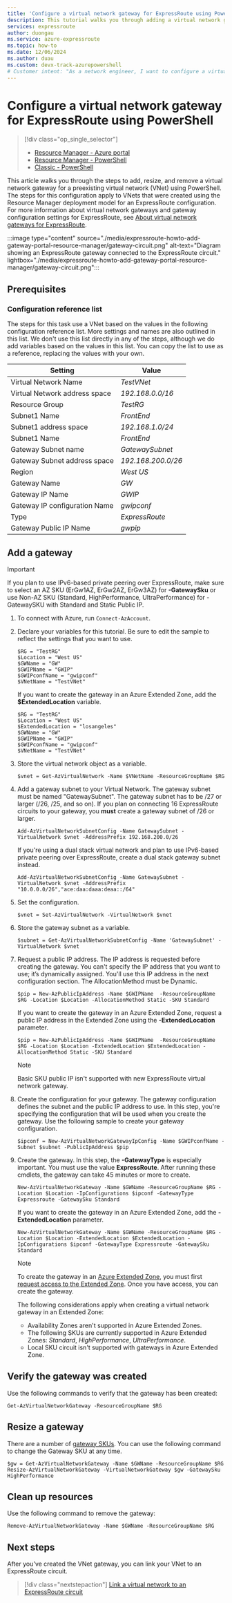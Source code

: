 ```yaml
---
title: 'Configure a virtual network gateway for ExpressRoute using PowerShell'
description: This tutorial walks you through adding a virtual network gateway to a VNet for ExpressRoute using Azure PowerShell.
services: expressroute
author: duongau
ms.service: azure-expressroute
ms.topic: how-to
ms.date: 12/06/2024
ms.author: duau
ms.custom: devx-track-azurepowershell
# Customer intent: "As a network engineer, I want to configure a virtual network gateway for ExpressRoute using PowerShell, so that I can establish a reliable and secure connection between my on-premises infrastructure and Azure resources."
---
```

# Configure a virtual network gateway for ExpressRoute using PowerShell
> [!div class="op_single_selector"]
> * [Resource Manager - Azure portal](expressroute-howto-add-gateway-portal-resource-manager.md)
> * [Resource Manager - PowerShell](expressroute-howto-add-gateway-resource-manager.md)
> * [Classic - PowerShell](expressroute-howto-add-gateway-classic.md)
> 

This article walks you through the steps to add, resize, and remove a virtual network gateway for a preexisting virtual network (VNet) using PowerShell. The steps for this configuration apply to VNets that were created using the Resource Manager deployment model for an ExpressRoute configuration. For more information about virtual network gateways and gateway configuration settings for ExpressRoute, see [About virtual network gateways for ExpressRoute](expressroute-about-virtual-network-gateways.md).

:::image type="content" source="./media/expressroute-howto-add-gateway-portal-resource-manager/gateway-circuit.png" alt-text="Diagram showing an ExpressRoute gateway connected to the ExpressRoute circuit." lightbox="./media/expressroute-howto-add-gateway-portal-resource-manager/gateway-circuit.png":::

## Prerequisites

### Configuration reference list

The steps for this task use a VNet based on the values in the following configuration reference list. More settings and names are also outlined in this list. We don't use this list directly in any of the steps, although we do add variables based on the values in this list. You can copy the list to use as a reference, replacing the values with your own.

| Setting                   | Value                                              |
| ---                       | ---                                                |
| Virtual Network Name | *TestVNet* |    
| Virtual Network address space | *192.168.0.0/16* |
| Resource Group | *TestRG* |
| Subnet1 Name | *FrontEnd* |   
| Subnet1 address space | *192.168.1.0/24* |
| Subnet1 Name | *FrontEnd* |
| Gateway Subnet name | *GatewaySubnet* |    
| Gateway Subnet address space | *192.168.200.0/26* |
| Region | *West US* |
| Gateway Name | *GW* |   
| Gateway IP Name | *GWIP* |
| Gateway IP configuration Name | *gwipconf* |
| Type | *ExpressRoute* |
| Gateway Public IP Name  | *gwpip* |

## Add a gateway

> [!IMPORTANT]
> If you plan to use IPv6-based private peering over ExpressRoute, make sure to select an AZ SKU (ErGw1AZ, ErGw2AZ, ErGw3AZ) for **-GatewaySku** or use Non-AZ SKU (Standard, HighPerformance, UltraPerformance) for -GatewaySKU with Standard and Static Public IP.
> 

1. To connect with Azure, run `Connect-AzAccount`.

1. Declare your variables for this tutorial. Be sure to edit the sample to reflect the settings that you want to use.

   ```azurepowershell-interactive 
   $RG = "TestRG"
   $Location = "West US"
   $GWName = "GW"
   $GWIPName = "GWIP"
   $GWIPconfName = "gwipconf"
   $VNetName = "TestVNet"
   ```

    If you want to create the gateway in an Azure Extended Zone, add the **$ExtendedLocation** variable.

   ```azurepowershell-interactive 
   $RG = "TestRG"
   $Location = "West US"
   $ExtendedLocation = "losangeles"
   $GWName = "GW"
   $GWIPName = "GWIP"
   $GWIPconfName = "gwipconf"
   $VNetName = "TestVNet"
   ```
1. Store the virtual network object as a variable.

   ```azurepowershell-interactive
   $vnet = Get-AzVirtualNetwork -Name $VNetName -ResourceGroupName $RG
   ```
1. Add a gateway subnet to your Virtual Network. The gateway subnet must be named "GatewaySubnet". The gateway subnet has to be /27 or larger (/26, /25, and so on). If you plan on connecting 16 ExpressRoute circuits to your gateway, you **must** create a gateway subnet of /26 or larger.

   ```azurepowershell-interactive
   Add-AzVirtualNetworkSubnetConfig -Name GatewaySubnet -VirtualNetwork $vnet -AddressPrefix 192.168.200.0/26
   ```
    If you're using a dual stack virtual network and plan to use IPv6-based private peering over ExpressRoute, create a dual stack gateway subnet instead.

   ```azurepowershell-interactive
   Add-AzVirtualNetworkSubnetConfig -Name GatewaySubnet -VirtualNetwork $vnet -AddressPrefix "10.0.0.0/26","ace:daa:daaa:deaa::/64"
   ```
1. Set the configuration.

   ```azurepowershell-interactive
   $vnet = Set-AzVirtualNetwork -VirtualNetwork $vnet
   ```
1. Store the gateway subnet as a variable.

   ```azurepowershell-interactive
   $subnet = Get-AzVirtualNetworkSubnetConfig -Name 'GatewaySubnet' -VirtualNetwork $vnet
   ```
1. Request a public IP address. The IP address is requested before creating the gateway. You can't specify the IP address that you want to use; it’s dynamically assigned. You'll use this IP address in the next configuration section. The AllocationMethod must be Dynamic.

   ```azurepowershell-interactive
   $pip = New-AzPublicIpAddress -Name $GWIPName  -ResourceGroupName $RG -Location $Location -AllocationMethod Static -SKU Standard
   ```
    If you want to create the gateway in an Azure Extended Zone, request a public IP address in the Extended Zone using the **-ExtendedLocation** parameter.

   ```azurepowershell-interactive
   $pip = New-AzPublicIpAddress -Name $GWIPName  -ResourceGroupName $RG -Location $Location -ExtendedLocation $ExtendedLocation -AllocationMethod Static -SKU Standard
   ```

   > [!NOTE]
   > Basic SKU public IP isn't supported with new ExpressRoute virtual network gateway.
   
1. Create the configuration for your gateway. The gateway configuration defines the subnet and the public IP address to use. In this step, you're specifying the configuration that will be used when you create the gateway. Use the following sample to create your gateway configuration.

   ```azurepowershell-interactive
   $ipconf = New-AzVirtualNetworkGatewayIpConfig -Name $GWIPconfName -Subnet $subnet -PublicIpAddress $pip
   ```
1. Create the gateway. In this step, the **-GatewayType** is especially important. You must use the value **ExpressRoute**. After running these cmdlets, the gateway can take 45 minutes or more to create.

   ```azurepowershell-interactive
   New-AzVirtualNetworkGateway -Name $GWName -ResourceGroupName $RG -Location $Location -IpConfigurations $ipconf -GatewayType Expressroute -GatewaySku Standard
   ```
    If you want to create the gateway in an Azure Extended Zone, add the **-ExtendedLocation** parameter.

   ```azurepowershell-interactive
   New-AzVirtualNetworkGateway -Name $GWName -ResourceGroupName $RG -Location $Location -ExtendedLocation $ExtendedLocation -IpConfigurations $ipconf -GatewayType Expressroute -GatewaySku Standard
   ```

   > [!NOTE]
   > To create the gateway in an [Azure Extended Zone](../extended-zones/overview.md), you must first [request access to the Extended Zone](../extended-zones/request-access.md). Once you have access, you can create the gateway.
   >
   > The following considerations apply when creating a virtual network gateway in an Extended Zone:
   > - Availability Zones aren't supported in Azure Extended Zones.
   > - The following SKUs are currently supported in Azure Extended Zones: *Standard*, *HighPerformance*, *UltraPerformance*.
   > - Local SKU circuit isn't supported with gateways in Azure Extended Zone.

## Verify the gateway was created

Use the following commands to verify that the gateway has been created:

```azurepowershell-interactive
Get-AzVirtualNetworkGateway -ResourceGroupName $RG
```

## Resize a gateway

There are a number of [gateway SKUs](expressroute-about-virtual-network-gateways.md). You can use the following command to change the Gateway SKU at any time.

```azurepowershell-interactive
$gw = Get-AzVirtualNetworkGateway -Name $GWName -ResourceGroupName $RG
Resize-AzVirtualNetworkGateway -VirtualNetworkGateway $gw -GatewaySku HighPerformance
```

## Clean up resources
Use the following command to remove the gateway:

```azurepowershell-interactive
Remove-AzVirtualNetworkGateway -Name $GWName -ResourceGroupName $RG
```

## Next steps
After you've created the VNet gateway, you can link your VNet to an ExpressRoute circuit. 

> [!div class="nextstepaction"]
> [Link a virtual network to an ExpressRoute circuit](expressroute-howto-linkvnet-arm.md)
